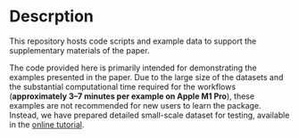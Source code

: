 # Descrption
This repository hosts code scripts and example data to support the supplementary materials of the paper.

The code provided here is primarily intended for demonstrating the examples presented in the paper. Due to the large size of the datasets and the substantial computational time required for the workflows (**approximately 3–7 minutes per example on Apple M1 Pro**), these examples are not recommended for new users to learn the package. Instead, we have prepared detailed small-scale dataset for testing, available in the [online tutorial](http://easymultiprofiler.xielab.net/).